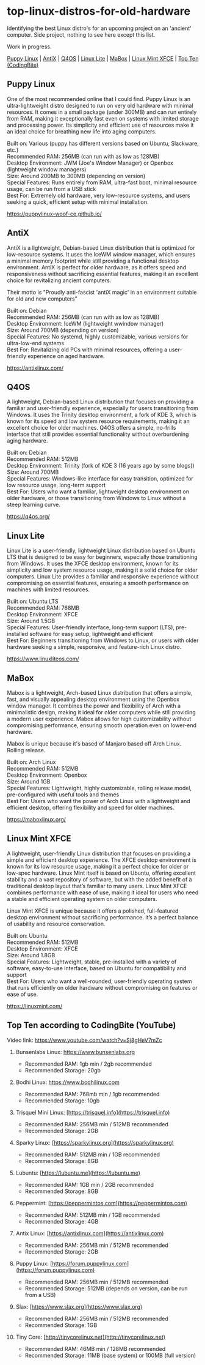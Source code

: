 # top-linux-distros-for-old-hardware 
Identifying the best Linux distro's for an upcoming project on an 'ancient' computer.  Side project, nothing to see here except this list.

Work in progress.

[Puppy Linux](##puppy-linux) | [AntiX](#antix) | [Q4OS](#q4os) | [Linux Lite](#linux-lite) | [MaBox](#mabox) | [Linux Mint XFCE](#linux-mint-xfce) | [Top Ten (CodingBite)](#top-ten-according-to-codingbite-youtube)


## Puppy Linux
One of the most recommended online that I could find.  Puppy Linux is an ultra-lightweight distro designed to run on very old hardware with minimal resources. It comes in a small package (under 300MB) and can run entirely from RAM, making it exceptionally fast even on systems with limited storage and processing power. Its simplicity and efficient use of resources make it an ideal choice for breathing new life into aging computers. 

Built on: Various (puppy has different versions based on Ubuntu, Slackware, etc.)<br>
Recommended RAM: 256MB (can run with as low as 128MB)<br>
Desktop Environment: JWM (Joe's Window Manager) or Openbox (lightweight window managers)<br>
Size: Around 200MB to 300MB (depending on version)<br>
Special Features: Runs entirely from RAM, ultra-fast boot, minimal resource usage, can be run from a USB stick<br>
Best For: Extremely old hardware, very low-resource systems, and users seeking a quick, efficient setup with minimal installation.<br>

https://puppylinux-woof-ce.github.io/


## AntiX
AntiX is a lightweight, Debian-based Linux distribution that is optimized for low-resource systems. It uses the IceWM window manager, which ensures a minimal memory footprint while still providing a functional desktop environment. AntiX is perfect for older hardware, as it offers speed and responsiveness without sacrificing essential features, making it an excellent choice for revitalizing ancient computers.

Their motto is "Proudly anti-fascist 'antiX magic' in an environment suitable for old and new computers"

Built on: Debian<br>
Recommended RAM: 256MB (can run with as low as 128MB)<br>
Desktop Environment: IceWM (lightweight wwindow manager)<br>
Size: Around 700MB (depending on version)<br>
Special Features: No systemd, highly customizable, various versions for ultra-low-end systems<br>
Best For: Revitalizing old PCs with minimal resources, offering a user-friendly experience on aged hardware.


https://antixlinux.com/

## Q4OS
A lightweight, Debian-based Linux distribution that focuses on providing a familiar and user-friendly experience, especially for users transitioning from Windows. It uses the Trinity desktop environment, a fork of KDE 3, which is known for its speed and low system resource requirements, making it an excellent choice for older machines. Q4OS offers a simple, no-frills interface that still provides essential functionality without overburdening aging hardware.

Built on: Debian<br>
Recommended RAM: 512MB<br>
Desktop Environment: Trinity (fork of KDE 3 (16 years ago by some blogs))<br>
Size: Around 700MB<br>
Special Features: Windows-like interface for easy transition, optimized for low resource usage, long-term support<br>
Best For: Users who want a familiar, lightweight desktop environment on older hardware, or those transitioning from Windows to Linux without a steep learning curve.<br>

https://q4os.org/


## Linux Lite
Linux Lite is a user-friendly, lightweight Linux distribution based on Ubuntu LTS that is designed to be easy for beginners, especially those transitioning from Windows. It uses the XFCE desktop environment, known for its simplicity and low system resource usage, making it a solid choice for older computers. Linux Lite provides a familiar and responsive experience without compromising on essential features, ensuring a smooth performance on machines with limited resources.

Built on: Ubuntu LTS<br>
Recommended RAM: 768MB<br>
Desktop Environment: XFCE<br>
Size: Around 1.5GB<br>
Special Features: User-friendly interface, long-term support (LTS), pre-installed software for easy setup, lightweight and efficient<br>
Best For: Beginners transitioning from Windows to Linux, or users with older hardware seeking a simple, responsive, and feature-rich Linux distro.<br>

https://www.linuxliteos.com/


## MaBox
Mabox is a lightweight, Arch-based Linux distribution that offers a simple, fast, and visually appealing desktop environment using the Openbox window manager. It combines the power and flexibility of Arch with a minimalistic design, making it ideal for older computers while still providing a modern user experience. Mabox allows for high customizability without compromising performance, ensuring smooth operation even on lower-end hardware.

Mabox is unique because it's based of Manjaro based off Arch Linux. Rolling release.

Built on: Arch Linux<br>
Recommended RAM: 512MB<br>
Desktop Environment: Openbox<br>
Size: Around 1GB<br>
Special Features: Lightweight, highly customizable, rolling release model, pre-configured with useful tools and themes<br>
Best For: Users who want the power of Arch Linux with a lightweight and efficient desktop, offering flexibility and speed for older machines.<br>

https://maboxlinux.org/

## Linux Mint XFCE
A lightweight, user-friendly Linux distribution that focuses on providing a simple and efficient desktop experience. The XFCE desktop environment is known for its low resource usage, making it a perfect choice for older or low-spec hardware. Linux Mint itself is based on Ubuntu, offering excellent stability and a vast repository of software, but with the added benefit of a traditional desktop layout that’s familiar to many users. Linux Mint XFCE combines performance with ease of use, making it ideal for users who need a stable and efficient operating system on older computers.

Linux Mint XFCE is unique because it offers a polished, full-featured desktop environment without sacrificing performance. It’s a perfect balance of usability and resource conservation.

Built on: Ubuntu<br>
Recommended RAM: 512MB<br>
Desktop Environment: XFCE<br>
Size: Around 1.8GB<br>
Special Features: Lightweight, stable, pre-installed with a variety of software, easy-to-use interface, based on Ubuntu for compatibility and support<br>
Best For: Users who want a well-rounded, user-friendly operating system that runs efficiently on older hardware without compromising on features or ease of use.<br>

https://linuxmint.com/

## Top Ten according to CodingBite (YouTube)

Video link: https://www.youtube.com/watch?v=Sj8gHeV7mZc

01. Bunsenlabs Linux: https://www.bunsenlabs.org <br>
    - Recommended RAM: 1gb min / 2gb recommended<br>
    - Recommended Storage: 20gb
02. Bodhi Linux: https://www.bodhilinux.com <br>
    - Recommended RAM: 768mb min / 1gb recommended<br>
    - Recommended Storage: 10gb
03. Trisquel Mini Linux: [https://trisquel.info](https://trisquel.info)  
    - Recommended RAM: 256MB min / 512MB recommended  
    - Recommended Storage: 2GB  

04. Sparky Linux: [https://sparkylinux.org](https://sparkylinux.org)  
    - Recommended RAM: 512MB min / 1GB recommended  
    - Recommended Storage: 8GB  

05. Lubuntu: [https://lubuntu.me](https://lubuntu.me)  
    - Recommended RAM: 1GB min / 2GB recommended  
    - Recommended Storage: 8GB  

06. Peppermint: [https://peppermintos.com](https://peppermintos.com)  
    - Recommended RAM: 512MB min / 1GB recommended  
    - Recommended Storage: 4GB  

07. Antix Linux: [https://antixlinux.com](https://antixlinux.com)  
    - Recommended RAM: 256MB min / 512MB recommended  
    - Recommended Storage: 2GB  

08. Puppy Linux: [https://forum.puppylinux.com](https://forum.puppylinux.com)  
    - Recommended RAM: 256MB min / 512MB recommended  
    - Recommended Storage: 512MB (depends on version, can be run from a USB)  

09. Slax: [https://www.slax.org](https://www.slax.org)  
    - Recommended RAM: 256MB min / 512MB recommended  
    - Recommended Storage: 1GB  

10. Tiny Core: [http://tinycorelinux.net](http://tinycorelinux.net)  
    - Recommended RAM: 46MB min / 128MB recommended  
    - Recommended Storage: 11MB (base system) or 100MB (full version)
 